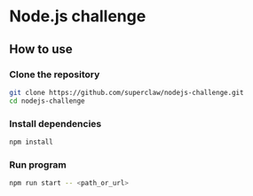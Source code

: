 # Node.js challenge

## How to use

### Clone the repository

```bash
git clone https://github.com/superclaw/nodejs-challenge.git
cd nodejs-challenge
```

### Install dependencies

```bash
npm install
```

### Run program

```bash
npm run start -- <path_or_url>
```
